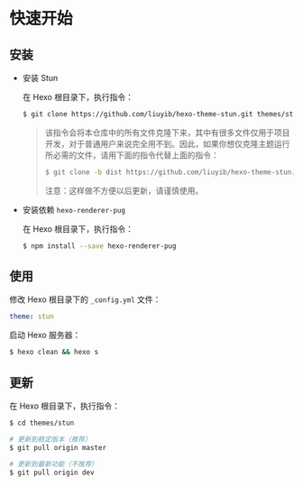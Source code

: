 # 快速开始

## 安装

- 安装 Stun

  在 Hexo 根目录下，执行指令：

  ``` bash
  $ git clone https://github.com/liuyib/hexo-theme-stun.git themes/stun
  ```

  > 该指令会将本仓库中的所有文件克隆下来，其中有很多文件仅用于项目开发，对于普通用户来说完全用不到。因此，如果你想仅克隆主题运行所必需的文件，请用下面的指令代替上面的指令：
  >
  > ```bash
  > $ git clone -b dist https://github.com/liuyib/hexo-theme-stun.git themes/stun
  > ```
  >
  > 注意：这样做不方便以后更新，请谨慎使用。

- 安装依赖 `hexo-renderer-pug`

  在 Hexo 根目录下，执行指令：

  ``` bash
  $ npm install --save hexo-renderer-pug
  ```

## 使用

修改 Hexo 根目录下的 `_config.yml` 文件：

``` yml
theme: stun
```

启动 Hexo 服务器：

``` bash
$ hexo clean && hexo s
```

## 更新

在 Hexo 根目录下，执行指令：

``` bash
$ cd themes/stun

# 更新到稳定版本（推荐）
$ git pull origin master

# 更新到最新功能（不推荐）
$ git pull origin dev
```
